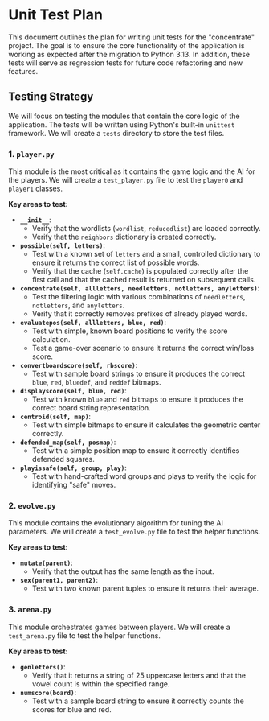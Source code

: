 # Unit Test Plan

This document outlines the plan for writing unit tests for the "concentrate" project. The goal is to ensure the core functionality of the application is working as expected after the migration to Python 3.13.  In addition, these tests will serve as regression tests for future code refactoring and new features.

## Testing Strategy

We will focus on testing the modules that contain the core logic of the application. The tests will be written using Python's built-in `unittest` framework. We will create a `tests` directory to store the test files.

### 1. `player.py`

This module is the most critical as it contains the game logic and the AI for the players. We will create a `test_player.py` file to test the `player0` and `player1` classes.

**Key areas to test:**

*   **`__init__`**:
    *   Verify that the wordlists (`wordlist`, `reducedlist`) are loaded correctly.
    *   Verify that the `neighbors` dictionary is created correctly.
*   **`possible(self, letters)`**:
    *   Test with a known set of `letters` and a small, controlled dictionary to ensure it returns the correct list of possible words.
    *   Verify that the cache (`self.cache`) is populated correctly after the first call and that the cached result is returned on subsequent calls.
*   **`concentrate(self, allletters, needletters, notletters, anyletters)`**:
    *   Test the filtering logic with various combinations of `needletters`, `notletters`, and `anyletters`.
    *   Verify that it correctly removes prefixes of already played words.
*   **`evaluatepos(self, allletters, blue, red)`**:
    *   Test with simple, known board positions to verify the score calculation.
    *   Test a game-over scenario to ensure it returns the correct win/loss score.
*   **`convertboardscore(self, rbscore)`**:
    *   Test with sample board strings to ensure it produces the correct `blue`, `red`, `bluedef`, and `reddef` bitmaps.
*   **`displayscore(self, blue, red)`**:
    *   Test with known `blue` and `red` bitmaps to ensure it produces the correct board string representation.
*   **`centroid(self, map)`**:
    *   Test with simple bitmaps to ensure it calculates the geometric center correctly.
*   **`defended_map(self, posmap)`**:
    *   Test with a simple position map to ensure it correctly identifies defended squares.
*   **`playissafe(self, group, play)`**:
    *   Test with hand-crafted word groups and plays to verify the logic for identifying "safe" moves.

### 2. `evolve.py`

This module contains the evolutionary algorithm for tuning the AI parameters. We will create a `test_evolve.py` file to test the helper functions.

**Key areas to test:**

*   **`mutate(parent)`**:
    *   Verify that the output has the same length as the input.
*   **`sex(parent1, parent2)`**:
    *   Test with two known parent tuples to ensure it returns their average.

### 3. `arena.py`

This module orchestrates games between players. We will create a `test_arena.py` file to test the helper functions.

**Key areas to test:**

*   **`genletters()`**:
    *   Verify that it returns a string of 25 uppercase letters and that the vowel count is within the specified range.
*   **`numscore(board)`**:
    *   Test with a sample board string to ensure it correctly counts the scores for blue and red.



